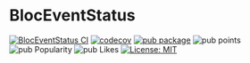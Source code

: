 # BlocEventStatus

[![BlocEventStatus CI](https://github.com/Jei-sKappa/bloc_event_status/actions/workflows/bloc_event_status-test.yml/badge.svg)](https://github.com/Jei-sKappa/bloc_event_status/actions/workflows/bloc_event_status-test.yml)
[![codecov](https://codecov.io/github/Jei-sKappa/bloc_event_status/graph/badge.svg?token=LYNF1FJ8YF)](https://codecov.io/github/Jei-sKappa/bloc_event_status)
[![pub package](https://img.shields.io/pub/v/bloc_event_status.svg)](https://pub.dev/packages/bloc_event_status)
![pub points](https://img.shields.io/pub/points/bloc_event_status)
![pub Popularity](https://img.shields.io/pub/popularity/bloc_event_status)
![pub Likes](https://img.shields.io/pub/likes/bloc_event_status)
[![License: MIT](https://img.shields.io/badge/License-MIT-blue.svg)](https://opensource.org/licenses/MIT)
